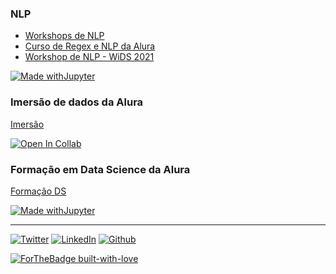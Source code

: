### NLP

* [Workshops de NLP](https://github.com/lingsv/NLP-Workshops)
* [Curso de Regex e NLP da Alura](https://github.com/lingsv/nlp-modelos-linguagem)
* [Workshop de NLP - WiDS 2021](https://github.com/lingsv/wids_collaborative_workshop)

[![Made withJupyter](https://img.shields.io/badge/Made%20with-Jupyter-orange?style=for-the-badge&logo=Jupyter)](https://jupyter.org/try)

### Imersão de dados da Alura

[Imersão](https://github.com/lingsv/imersao_alura_dados)

[![Open In Collab](https://colab.research.google.com/assets/colab-badge.svg)](https://colab.research.google.com/github/Naereen/badges)

### Formação em Data Science da Alura

[Formação DS](https://github.com/lingsv/alura_ds)

[![Made withJupyter](https://img.shields.io/badge/Made%20with-Jupyter-orange?style=for-the-badge&logo=Jupyter)](https://jupyter.org/try)

*********************


[![Twitter](https://img.shields.io/badge/Twitter-1DA1F2?style=for-the-badge&logo=twitter&logoColor=white)](https://twitter.com/carol_gsv)
[![LinkedIn](https://img.shields.io/badge/LinkedIn-0077B5?style=for-the-badge&logo=linkedin&logoColor=white)](https://www.linkedin.com/in/anacarolinagsv/)
[![Github](https://img.shields.io/badge/GitHub-100000?style=for-the-badge&logo=github&logoColor=white)](https://github.com/lingsv/lingsv/edit/master/README.md)

[![ForTheBadge built-with-love](http://ForTheBadge.com/images/badges/built-with-love.svg)](https://GitHub.com/Naereen/)
